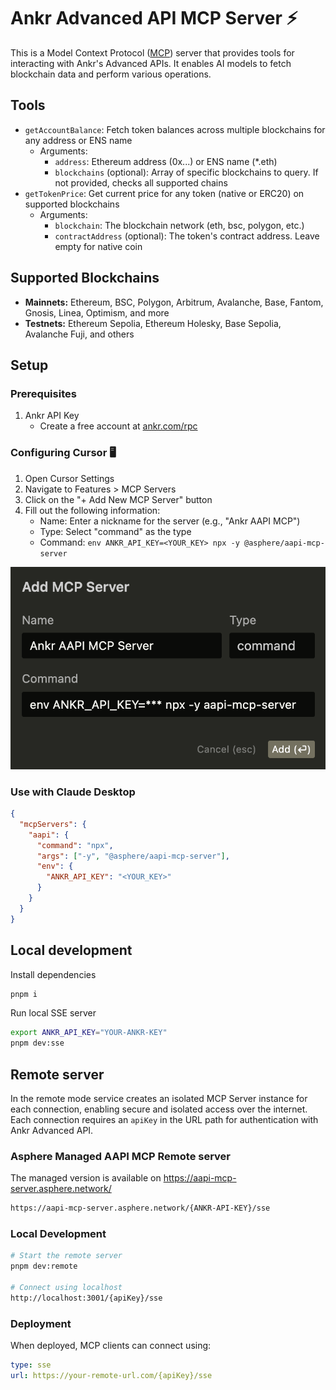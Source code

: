 # Ankr Advanced API MCP Server ⚡

This is a Model Context Protocol ([MCP](https://modelcontextprotocol.io/)) server that provides tools for interacting with Ankr's Advanced APIs. It enables AI models to fetch blockchain data and perform various operations.

## Tools

- `getAccountBalance`: Fetch token balances across multiple blockchains for any address or ENS name
  - Arguments:
    - `address`: Ethereum address (0x...) or ENS name (\*.eth)
    - `blockchains` (optional): Array of specific blockchains to query. If not provided, checks all supported chains
- `getTokenPrice`: Get current price for any token (native or ERC20) on supported blockchains
  - Arguments:
    - `blockchain`: The blockchain network (eth, bsc, polygon, etc.)
    - `contractAddress` (optional): The token's contract address. Leave empty for native coin

## Supported Blockchains

- **Mainnets:** Ethereum, BSC, Polygon, Arbitrum, Avalanche, Base, Fantom, Gnosis, Linea, Optimism, and more
- **Testnets:** Ethereum Sepolia, Ethereum Holesky, Base Sepolia, Avalanche Fuji, and others

## Setup

### Prerequisites

1. Ankr API Key
   - Create a free account at [ankr.com/rpc](http://ankr.com/rpc/)

### Configuring Cursor 🖥️

1. Open Cursor Settings
2. Navigate to Features > MCP Servers
3. Click on the "+ Add New MCP Server" button
4. Fill out the following information:
   - Name: Enter a nickname for the server (e.g., "Ankr AAPI MCP")
   - Type: Select "command" as the type
   - Command: `env ANKR_API_KEY=<YOUR_KEY> npx -y @asphere/aapi-mcp-server`

![Add Ankr AAPI MCP to Cursor](./static/img/cursor-mcp.png)

### Use with Claude Desktop

```json
{
  "mcpServers": {
    "aapi": {
      "command": "npx",
      "args": ["-y", "@asphere/aapi-mcp-server"],
      "env": {
        "ANKR_API_KEY": "<YOUR_KEY>"
      }
    }
  }
}
```

## Local development

Install dependencies

```sh
pnpm i
```

Run local SSE server

```sh
export ANKR_API_KEY="YOUR-ANKR-KEY"
pnpm dev:sse
```

## Remote server

In the remote mode service creates an isolated MCP Server instance for each connection, enabling secure and isolated access over the internet. Each connection requires an `apiKey` in the URL path for authentication with Ankr Advanced API.

### Asphere Managed AAPI MCP Remote server

The managed version is available on https://aapi-mcp-server.asphere.network/

```sh
https://aapi-mcp-server.asphere.network/{ANKR-API-KEY}/sse
```

### Local Development

```bash
# Start the remote server
pnpm dev:remote

# Connect using localhost
http://localhost:3001/{apiKey}/sse
```

### Deployment

When deployed, MCP clients can connect using:

```yaml
type: sse
url: https://your-remote-url.com/{apiKey}/sse
```
